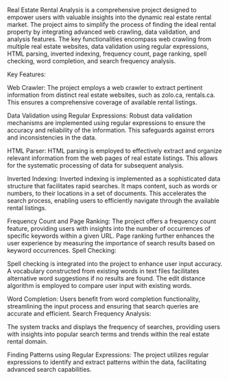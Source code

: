 Real Estate Rental Analysis is a comprehensive project designed to empower users with valuable insights into the dynamic real estate rental market. The project aims to simplify the process of finding the ideal rental property by integrating advanced web crawling, data validation, and analysis features. The key functionalities encompass web crawling from multiple real estate websites, data validation using regular expressions, HTML parsing, inverted indexing, frequency count, page ranking, spell checking, word completion, and search frequency analysis.

Key Features:

Web Crawler:
The project employs a web crawler to extract pertinent information from distinct real estate websites, such as zolo.ca, rentals.ca. This ensures a comprehensive coverage of available rental listings.

Data Validation using Regular Expressions:
Robust data validation mechanisms are implemented using regular expressions to ensure the accuracy and reliability of the information. This safeguards against errors and inconsistencies in the data.

HTML Parser:
HTML parsing is employed to effectively extract and organize relevant information from the web pages of real estate listings. This allows for the systematic processing of data for subsequent analysis.

Inverted Indexing:
Inverted indexing is implemented as a sophisticated data structure that facilitates rapid searches. It maps content, such as words or numbers, to their locations in a set of documents. This accelerates the search process, enabling users to efficiently navigate through the available rental listings.

Frequency Count and Page Ranking:
The project offers a frequency count feature, providing users with insights into the number of occurrences of specific keywords within a given URL. Page ranking further enhances the user experience by measuring the importance of search results based on keyword occurrences.
Spell Checking:

Spell checking is integrated into the project to enhance user input accuracy. A vocabulary constructed from existing words in text files facilitates alternative word suggestions if no results are found. The edit distance algorithm is employed to compare user input with existing words.

Word Completion:
Users benefit from word completion functionality, streamlining the input process and ensuring that search queries are accurate and efficient.
Search Frequency Analysis:

The system tracks and displays the frequency of searches, providing users with insights into popular search terms and trends within the real estate rental domain.

Finding Patterns using Regular Expressions:
The project utilizes regular expressions to identify and extract patterns within the data, facilitating advanced search capabilities.
